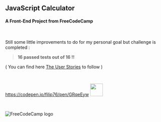## JavaScript Calculator

#### A Front-End Project from **FreeCodeCamp**

<br />

Still some little improvements to do for my personal goal but challenge is completed :

> **16 passed tests out of 16 !!**

( You can find here [The User Stories](https://www.freecodecamp.org/learn/front-end-libraries/front-end-libraries-projects/build-a-javascript-calculator) to follow )

<br />

<https://codepen.io/filip76/pen/GRqeEyw> <img src="https://icon-library.com/images/codepen-icon/codepen-icon-15.jpg" width="40" height="40">

<br />

![FreeCodeCamp logo](https://encrypted-tbn0.gstatic.com/images?q=tbn:ANd9GcQZB5Q9Xaot1lqA3cGZX7-bP39Zt-vTTDcflQ&usqp=CAU)

